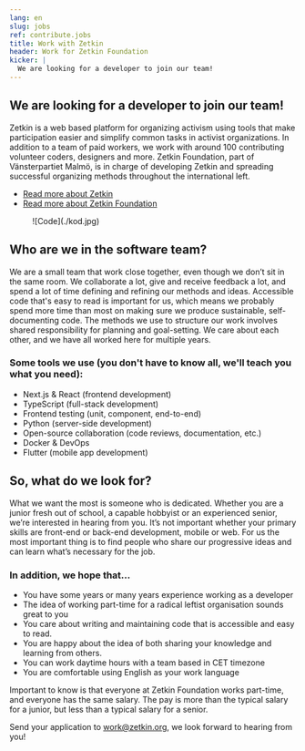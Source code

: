 ```yaml
---
lang: en
slug: jobs
ref: contribute.jobs
title: Work with Zetkin
header: Work for Zetkin Foundation
kicker: |
  We are looking for a developer to join our team!
---
```


## We are looking for a developer to join our team!

Zetkin is a web based platform for organizing activism using tools that make participation easier and simplify common tasks in activist organizations. In addition to a team of paid workers, we work with around 100 contributing volunteer coders, designers and more. Zetkin Foundation, part of Vänsterpartiet Malmö, is in charge of developing Zetkin and spreading successful organizing methods throughout the international left.

- [Read more about Zetkin](/en/zetkin)
- [Read more about Zetkin Foundation](/en/foundation)

<figure markdown="1">
![Code](./kod.jpg)
</figure>

## Who are we in the software team?

We are a small team that work close together, even though we don’t sit in the same room. We collaborate a lot, give and receive feedback a lot, and spend a lot of time defining and refining our methods and ideas. Accessible code that's easy to read is important for us, which means we probably spend more time than most on making sure we produce sustainable, self-documenting code. The methods we use to structure our work involves shared responsibility for planning and goal-setting. We care about each other, and we have all worked here for multiple years.

### Some tools we use (you don't have to know all, we'll teach you what you need):

- Next.js & React (frontend development)
- TypeScript (full-stack development)
- Frontend testing (unit, component, end-to-end)
- Python (server-side development)
- Open-source collaboration (code reviews, documentation, etc.)
- Docker & DevOps
- Flutter (mobile app development)

## So, what do we look for?

What we want the most is someone who is dedicated. Whether you are a junior fresh out of school, a capable hobbyist or an experienced senior, we’re interested in hearing from you. It’s not important whether your primary skills are front-end or back-end development, mobile or web. For us the most important thing is to find people who share our progressive ideas and can learn what’s necessary for the job.

### In addition, we hope that...

- You have some years or many years experience working as a developer
- The idea of working part-time for a radical leftist organisation sounds great to you
- You care about writing and maintaining code that is accessible and easy to read.
- You are happy about the idea of both sharing your knowledge and learning from others.
- You can work daytime hours with a team based in CET timezone
- You are comfortable using English as your work language

Important to know is that everyone at Zetkin Foundation works part-time, and everyone has the same salary. The pay is more than the typical salary for a junior, but less than a typical salary for a senior.

Send your application to [work@zetkin.org](mailto:work@zetkin.org), we look forward to hearing from you!
